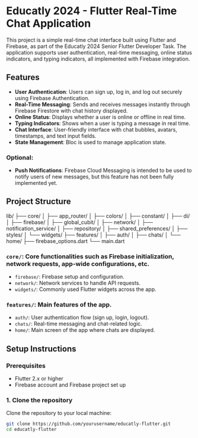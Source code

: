 # Educatly 2024 - Flutter Real-Time Chat Application

This project is a simple real-time chat interface built using Flutter and Firebase, as part of the Educatly 2024 Senior Flutter Developer Task. The application supports user authentication, real-time messaging, online status indicators, and typing indicators, all implemented with Firebase integration.

## Features

- **User Authentication**: Users can sign up, log in, and log out securely using Firebase Authentication.
- **Real-Time Messaging**: Sends and receives messages instantly through Firebase Firestore with chat history displayed.
- **Online Status**: Displays whether a user is online or offline in real time.
- **Typing Indicators**: Shows when a user is typing a message in real time.
- **Chat Interface**: User-friendly interface with chat bubbles, avatars, timestamps, and text input fields.
- **State Management**: Bloc is used to manage application state.

### Optional:
- **Push Notifications**: Firebase Cloud Messaging is intended to be used to notify users of new messages, but this feature has not been fully implemented yet.

## Project Structure
lib/ ├── core/ │ ├── app_router/ │ ├── colors/ │ ├── constant/ │ ├── di/ │ ├── firebase/ │ ├── global_cubit/ │ ├── network/ │ ├── notification_service/ │ ├── repository/ │ ├── shared_preferences/ │ ├── styles/ │ └── widgets/ ├── features/ │ ├── auth/ │ ├── chats/ │ └── home/ ├── firebase_options.dart └── main.dart

### `core/`: Core functionalities such as Firebase initialization, network requests, app-wide configurations, etc.
- `firebase/`: Firebase setup and configuration.
- `network/`: Network services to handle API requests.
- `widgets/`: Commonly used Flutter widgets across the app.

### `features/`: Main features of the app.
- `auth/`: User authentication flow (sign up, login, logout).
- `chats/`: Real-time messaging and chat-related logic.
- `home/`: Main screen of the app where chats are displayed.

## Setup Instructions

### Prerequisites

- Flutter 2.x or higher
- Firebase account and Firebase project set up

### 1. Clone the repository
Clone the repository to your local machine:

```bash
git clone https://github.com/yourusername/educatly-flutter.git
cd educatly-flutter
